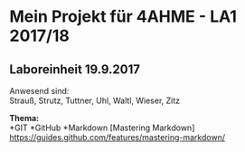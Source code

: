 # Mein Projekt für 4AHME - LA1 2017/18

## Laboreinheit 19.9.2017

Anwesend sind:  
Strauß, Strutz, Tuttner, Uhl, Waltl, Wieser, Zitz

**Thema:**  
*GIT
*GitHub
*Markdown
 [Mastering Markdown] https://guides.github.com/features/mastering-markdown/

